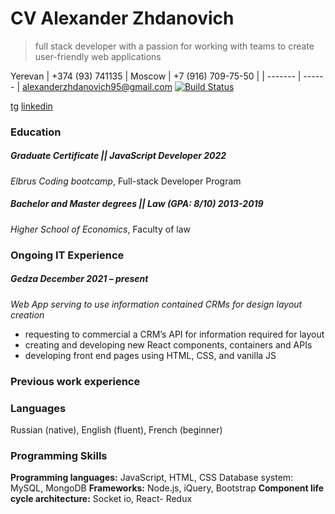 # CV Alexander Zhdanovich

> full stack developer with a passion for working with teams to create user-friendly web applications

Yerevan | +374 (93) 741135 | Moscow | +7 (916) 709-75-50 |
| ------- | ------ |
alexanderzhdanovich95@gmail.com [![Build Status](https://upload.wikimedia.org/wikipedia/commons/thumb/0/05/Facebook_Logo_%282019%29.png/1200px-Facebook_Logo_%282019%29.png/resize.p.20)](https://www.facebook.com/alexander.zhdanovich.3)

[tg] [linkedin]



### Education
##### Graduate Certificate || JavaScript Developer 2022
*Elbrus Coding bootcamp*, Full-stack Developer Program

##### Bachelor and Master degrees || Law (GPA: 8/10) 2013-2019
*Higher School of Economics*, Faculty of law
#### 


### Ongoing IT Experience
##### Gedza December 2021 – present
*Web App serving to use information contained CRMs for design layout creation*
* requesting to commercial a CRM’s API for information required for layout
* creating and developing new React components, containers and APIs
* developing front end pages using HTML, CSS, and vanilla JS


### Previous work experience


### Languages
Russian (native), English (fluent), French (beginner)

### Programming Skills
**Programming languages:**
JavaScript, HTML, CSS Database system: MySQL, MongoDB
**Frameworks:** 
Node.js, iQuery, Bootstrap
**Component life cycle architecture:** 
Socket io, React- Redux






[//]: # (These are reference links used in the body of this note and get stripped out when the markdown processor does its job. There is no need to format nicely because it shouldn't be seen)

[fb]: <https://www.facebook.com/alexander.zhdanovich.3>
[tg]: <t.me/Alexander_Zhdanovich>
[linkedin]: <https://www.linkedin.com/in/alexanderzhdanovich/>
